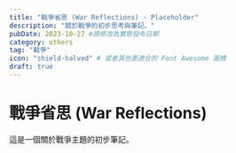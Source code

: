 ```yaml
---
title: "戰爭省思 (War Reflections) - Placeholder"
description: "關於戰爭的初步思考與筆記。"
pubDate: 2023-10-27 #請修改為實際發布日期
category: others
tag: "戰爭"
icon: "shield-halved" # 或者其他更適合的 Font Awesome 圖標
draft: true
---
```


# 戰爭省思 (War Reflections)

這是一個關於戰爭主題的初步筆記。

<!-- 內容將在此處擴展 -->